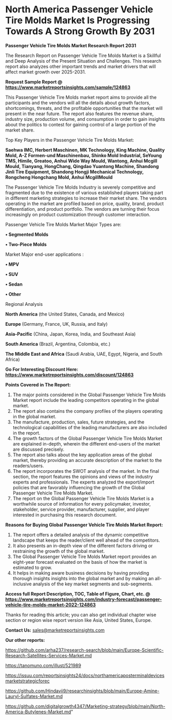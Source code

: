 # North America Passenger Vehicle Tire Molds Market Is Progressing Towards A Strong Growth By 2031

<strong>Passenger Vehicle Tire Molds Market Research Report 2031</strong>

The Research Report on Passenger Vehicle Tire Molds Market is a Skillful and Deep Analysis of the Present Situation and Challenges. This research report also analyzes other important trends and market drivers that will affect market growth over 2025-2031.

<strong>Request Sample Report @ <a href=https://www.marketreportsinsights.com/sample/124863>https://www.marketreportsinsights.com/sample/124863</a></strong>

This Passenger Vehicle Tire Molds market report aims to provide all the participants and the vendors will all the details about growth factors, shortcomings, threats, and the profitable opportunities that the market will present in the near future. The report also features the revenue share, industry size, production volume, and consumption in order to gain insights about the politics to contest for gaining control of a large portion of the market share.

Top Key Players in the Passenger Vehicle Tire Molds Market:

<strong>Saehwa IMC, Herbert Maschinen, MK Technology, King Machine, Quality Mold, A-Z Formen-und Maschinenbau, Shinko Mold Industrial, SeYoung TMS, Himile, Greatoo, Anhui Wide Way Mould, Wantong, Anhui Mcgill Mould, Tianyang, HongChang, Qingdao Yuantong Machine, Shandong Jinli Tire Equipment, Shandong Hongji Mechanical Technology, Rongcheng Hongchang Mold, Anhui McgillMould</strong>

The Passenger Vehicle Tire Molds Industry is severely competitive and fragmented due to the existence of various established players taking part in different marketing strategies to increase their market share. The vendors operating in the market are profiled based on price, quality, brand, product differentiation, and product portfolio. The vendors are turning their focus increasingly on product customization through customer interaction.

Passenger Vehicle Tire Molds Market Major Types are:

<strong>• Segmented Molds

• Two-Piece Molds</strong>

Market Major end-user applications :

<strong>• MPV

• SUV

• Sedan

• Other</strong>

Regional Analysis

</u><strong><b>North America</b></strong> (the United States, Canada, and Mexico)

<strong><b>Europe </b></strong>(Germany, France, UK, Russia, and Italy)

<strong><b>Asia-Pacific</b></strong> (China, Japan, Korea, India, and Southeast Asia)

<strong><b>South America</b></strong> (Brazil, Argentina, Colombia, etc.)

<strong><b>The Middle East and Africa</b></strong> (Saudi Arabia, UAE, Egypt, Nigeria, and South Africa)

<strong>Go For Interesting Discount Here: <a href=https://www.marketreportsinsights.com/discount/124863>https://www.marketreportsinsights.com/discount/124863</a></strong>

<strong>Points Covered in The Report:</strong>
<ol>
  <li>The major points considered in the Global Passenger Vehicle Tire Molds Market report include the leading competitors operating in the global market.</li>
  <li>The report also contains the company profiles of the players operating in the global market.</li>
  <li>The manufacture, production, sales, future strategies, and the technological capabilities of the leading manufacturers are also included in the report.</li>
  <li>The growth factors of the Global Passenger Vehicle Tire Molds Market are explained in-depth, wherein the different end-users of the market are discussed precisely.</li>
  <li>The report also talks about the key application areas of the global market, thereby providing an accurate description of the market to the readers/users.</li>
  <li>The report incorporates the SWOT analysis of the market. In the final section, the report features the opinions and views of the industry experts and professionals. The experts analyzed the export/import policies that are favorably influencing the growth of the Global Passenger Vehicle Tire Molds Market.</li>
  <li>The report on the Global Passenger Vehicle Tire Molds Market is a worthwhile source of information for every policymaker, investor, stakeholder, service provider, manufacturer, supplier, and player interested in purchasing this research document.</li>
</ol>
<strong>Reasons for Buying Global Passenger Vehicle Tire Molds Market Report:</strong>

<ol>
  <li>The report offers a detailed analysis of the dynamic competitive landscape that keeps the reader/client well ahead of the competitors.</li>
  <li>It also presents an in-depth view of the different factors driving or restraining the growth of the global market.</li>
  <li>The Global Passenger Vehicle Tire Molds Market report provides an eight-year forecast evaluated on the basis of how the market is estimated to grow.</li>
  <li>It helps in making aware business decisions by having providing thorough insights insights into the global market and by making an all-inclusive analysis of the key market segments and sub-segments.</li>
</ol>
<strong>Access full Report Description, TOC, Table of Figure, Chart, etc. @ <a href=https://www.marketreportsinsights.com/industry-forecast/passenger-vehicle-tire-molds-market-2022-124863>https://www.marketreportsinsights.com/industry-forecast/passenger-vehicle-tire-molds-market-2022-124863</a></strong>


Thanks for reading this article; you can also get individual chapter wise section or region wise report version like Asia, United States, Europe.

<strong>Contact Us:</strong>
sales@marketreportsinsights.com

<strong>Our other reports:</strong>

<a href=https://github.com/arha237/research-search/blob/main/Europe-Scientific-Research-Satellites-Services-Market.md>https://github.com/arha237/research-search/blob/main/Europe-Scientific-Research-Satellites-Services-Market.md</a>

<a href=https://tanomuno.com/illust/521989>https://tanomuno.com/illust/521989</a>

<a href=https://issuu.com/reportsinsights24/docs/northamericaposterminaldevicesmarketstrategicforec>https://issuu.com/reportsinsights24/docs/northamericaposterminaldevicesmarketstrategicforec</a>

<a href=https://github.com/Hindavii9/researchinsights/blob/main/Europe-Amine-Lauryl-Sulfates-Market.md>https://github.com/Hindavii9/researchinsights/blob/main/Europe-Amine-Lauryl-Sulfates-Market.md</a>

<a href=https://github.com/digitalgrowth4347/Marketing-strategy/blob/main/North-America-Butylenes-Market.md>https://github.com/digitalgrowth4347/Marketing-strategy/blob/main/North-America-Butylenes-Market.md</a>"
